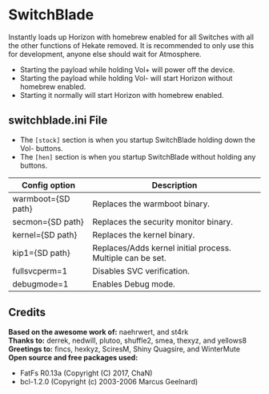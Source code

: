 # SwitchBlade

Instantly loads up Horizon with homebrew enabled for all Switches with all the other functions of Hekate removed. It is recommended to only use this for development, anyone else should wait for Atmosphere.

* Starting the payload while holding Vol+ will power off the device.
* Starting the payload while holding Vol- will start Horizon without homebrew enabled.
* Starting it normally will start Horizon with homebrew enabled.

## switchblade.ini File

* The `[stock]` section is when you startup SwitchBlade holding down the Vol- buttons.
* The `[hen]` section is when you startup SwitchBlade without holding any buttons.

| Config option      | Description                                                |
| ------------------ | ---------------------------------------------------------- |
| warmboot={SD path} | Replaces the warmboot binary.                              |
| secmon={SD path}   | Replaces the security monitor binary.                      |
| kernel={SD path}   | Replaces the kernel binary.                                |
| kip1={SD path}     | Replaces/Adds kernel initial process. Multiple can be set. |
| fullsvcperm=1      | Disables SVC verification.                                 |
| debugmode=1        | Enables Debug mode.                                        |

## Credits

**Based on the awesome work of:** naehrwert, and st4rk  
**Thanks to:** derrek, nedwill, plutoo, shuffle2, smea, thexyz, and yellows8  
**Greetings to:** fincs, hexkyz, SciresM, Shiny Quagsire, and WinterMute  
**Open source and free packages used:**
* FatFs R0.13a (Copyright (C) 2017, ChaN)
* bcl-1.2.0 (Copyright (c) 2003-2006 Marcus Geelnard)
